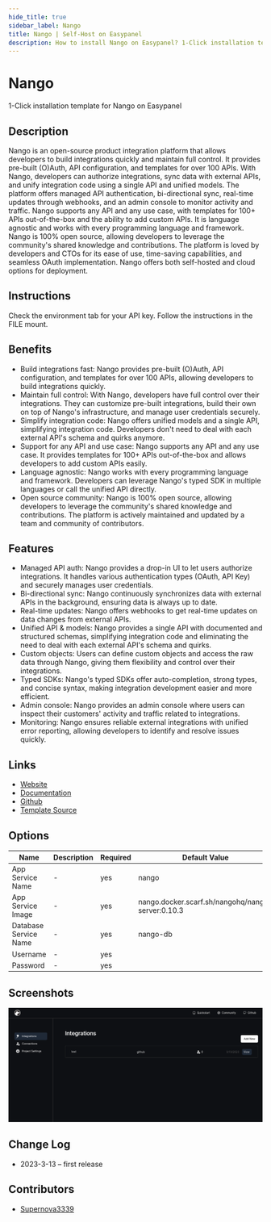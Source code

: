 ```yaml
---
hide_title: true
sidebar_label: Nango
title: Nango | Self-Host on Easypanel
description: How to install Nango on Easypanel? 1-Click installation template for Nango on Easypanel
---
```


<!-- generated -->

# Nango

1-Click installation template for Nango on Easypanel

## Description

Nango is an open-source product integration platform that allows developers to build integrations quickly and maintain full control. It provides pre-built (O)Auth, API configuration, and templates for over 100 APIs. With Nango, developers can authorize integrations, sync data with external APIs, and unify integration code using a single API and unified models. The platform offers managed API authentication, bi-directional sync, real-time updates through webhooks, and an admin console to monitor activity and traffic. Nango supports any API and any use case, with templates for 100+ APIs out-of-the-box and the ability to add custom APIs. It is language agnostic and works with every programming language and framework. Nango is 100% open source, allowing developers to leverage the community&#39;s shared knowledge and contributions. The platform is loved by developers and CTOs for its ease of use, time-saving capabilities, and seamless OAuth implementation. Nango offers both self-hosted and cloud options for deployment.

## Instructions

Check the environment tab for your API key. Follow the instructions in the FILE mount.

## Benefits

- Build integrations fast: Nango provides pre-built (O)Auth, API configuration, and templates for over 100 APIs, allowing developers to build integrations quickly.
- Maintain full control: With Nango, developers have full control over their integrations. They can customize pre-built integrations, build their own on top of Nango's infrastructure, and manage user credentials securely.
- Simplify integration code: Nango offers unified models and a single API, simplifying integration code. Developers don't need to deal with each external API's schema and quirks anymore.
- Support for any API and use case: Nango supports any API and any use case. It provides templates for 100+ APIs out-of-the-box and allows developers to add custom APIs easily.
- Language agnostic: Nango works with every programming language and framework. Developers can leverage Nango's typed SDK in multiple languages or call the unified API directly.
- Open source community: Nango is 100% open source, allowing developers to leverage the community's shared knowledge and contributions. The platform is actively maintained and updated by a team and community of contributors.

## Features

- Managed API auth: Nango provides a drop-in UI to let users authorize integrations. It handles various authentication types (OAuth, API Key) and securely manages user credentials.
- Bi-directional sync: Nango continuously synchronizes data with external APIs in the background, ensuring data is always up to date.
- Real-time updates: Nango offers webhooks to get real-time updates on data changes from external APIs.
- Unified API & models: Nango provides a single API with documented and structured schemas, simplifying integration code and eliminating the need to deal with each external API's schema and quirks.
- Custom objects: Users can define custom objects and access the raw data through Nango, giving them flexibility and control over their integrations.
- Typed SDKs: Nango's typed SDKs offer auto-completion, strong types, and concise syntax, making integration development easier and more efficient.
- Admin console: Nango provides an admin console where users can inspect their customers' activity and traffic related to integrations.
- Monitoring: Nango ensures reliable external integrations with unified error reporting, allowing developers to identify and resolve issues quickly.

## Links

- [Website](https://nango.dev)
- [Documentation](https://docs.nango.dev)
- [Github](https://github.com/NangoHQ/nango)
- [Template Source](https://github.com/easypanel-io/templates/tree/main/templates/nango)

## Options

Name | Description | Required | Default Value
-|-|-|-
App Service Name | - | yes | nango
App Service Image | - | yes | nango.docker.scarf.sh/nangohq/nango-server:0.10.3
Database Service Name | - | yes | nango-db
Username | - | yes | 
Password | - | yes | 

## Screenshots

![Nango Screenshot](./assets/screenshot.png)

## Change Log

- 2023-3-13 – first release

## Contributors

- [Supernova3339](https://github.com/Supernova3339)
